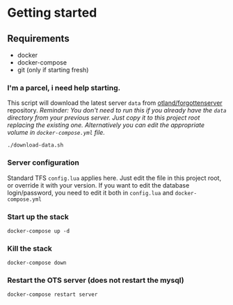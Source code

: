 # Getting started

## Requirements
- docker
- docker-compose
- git (only if starting fresh)

### I'm a parcel, i need help starting.
This script will download the latest server `data` from [otland/forgottenserver](https://github.com/otland/forgottenserver) repository.
_Reminder: You don't need to run this if you already have the `data` directory from your previous server. Just copy it to this project root replacing the existing one. Alternatively you can edit the appropriate volume in `docker-compose.yml` file._
```shell
./download-data.sh
```

### Server configuration
Standard TFS `config.lua` applies here. Just edit the file in this project root, or override it with your version.
If you want to edit the database login/password, you need to edit it both in `config.lua` and `docker-compose.yml`

### Start up the stack
```shell
docker-compose up -d
```

### Kill the stack
```shell
docker-compose down
```

### Restart the OTS server (does not restart the mysql)
```shell
docker-compose restart server
```

